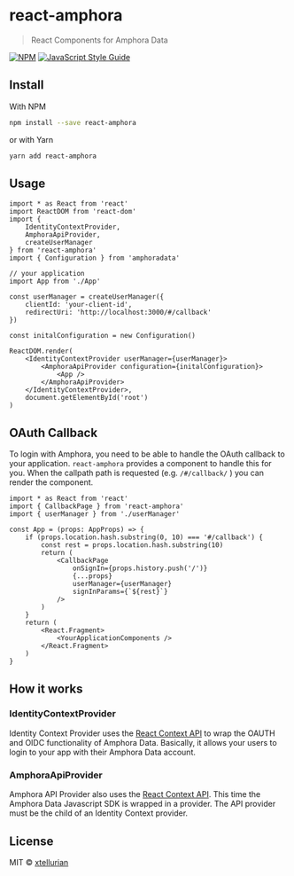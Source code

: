 # react-amphora

> React Components for Amphora Data

[![NPM](https://img.shields.io/npm/v/react-amphora.svg)](https://www.npmjs.com/package/react-amphora) [![JavaScript Style Guide](https://img.shields.io/badge/code_style-standard-brightgreen.svg)](https://standardjs.com)

## Install

With NPM

```bash
npm install --save react-amphora
```

or with Yarn

```bash
yarn add react-amphora
```

## Usage

```tsx
import * as React from 'react'
import ReactDOM from 'react-dom'
import {
    IdentityContextProvider,
    AmphoraApiProvider,
    createUserManager
} from 'react-amphora'
import { Configuration } from 'amphoradata'

// your application
import App from './App'

const userManager = createUserManager({
    clientId: 'your-client-id',
    redirectUri: 'http://localhost:3000/#/callback'
})

const initalConfiguration = new Configuration()

ReactDOM.render(
    <IdentityContextProvider userManager={userManager}>
        <AmphoraApiProvider configuration={initalConfiguration}>
            <App />
        </AmphoraApiProvider>
    </IdentityContextProvider>,
    document.getElementById('root')
)
```

## OAuth Callback

To login with Amphora, you need to be able to handle the OAuth callback to your application. `react-amphora` provides a component to handle this for you. When the callpath path is requested (e.g. `/#/callback/` ) you can render the <CallbackPage/> component.

```tsx
import * as React from 'react'
import { CallbackPage } from 'react-amphora'
import { userManager } from './userManager'

const App = (props: AppProps) => {
    if (props.location.hash.substring(0, 10) === '#/callback') {
        const rest = props.location.hash.substring(10)
        return (
            <CallbackPage
                onSignIn={props.history.push('/')}
                {...props}
                userManager={userManager}
                signInParams={`${rest}`}
            />
        )
    }
    return (
        <React.Fragment>
            <YourApplicationComponents />
        </React.Fragment>
    )
}
```

## How it works

### IdentityContextProvider

Identity Context Provider uses the [React Context API](https://reactjs.org/docs/context.html) to wrap the OAUTH and OIDC functionality of Amphora Data. Basically, it allows your users to login to your app with their Amphora Data account.

### AmphoraApiProvider

Amphora API Provider also uses the [React Context API](https://reactjs.org/docs/context.html). This time the Amphora Data Javascript SDK is wrapped in a provider. The API provider must be the child of an Identity Context provider.

## License

MIT © [xtellurian](https://github.com/xtellurian)
